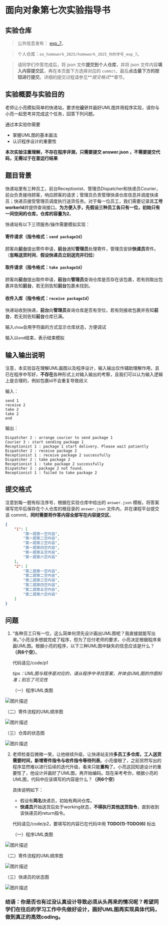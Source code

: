# 面向对象第七次实验指导书

## 实验仓库

> 公共信息发布： [exp_7](http://gitlab.oo.buaa.edu.cn/2025_oo_public/practice/practice_7)。

> 个人仓库：`oo_homework_2025/homework_2025_你的学号_exp_7`。

> 请同学们作答完成后，将 json 文件**提交到个人仓库**，并将 json 文件内容**填入内容提交区**，再在本页面下方选择对应的 `commit`，最后**点击最下方的按钮进行提交**。详细的提交过程请参见**_提交格式_**章节。

## 实验概要与实验目的

老师让小亮模拟简单的快递站，要求他**设计**并画好UML图并用程序实现，请你与小亮一起思考并完成这个任务，回答下列问题。

通过本实验你需要

- 掌握UML图的基本画法
- 认识程序设计的重要性

**本次实验注重理解，不存在程序评测，只需要提交 answer.json ，不需要提交代码，无需过于在意运行结果**

## 题目背景

快递站里有三种员工，前台Receptionist、管理员Dispatcher和快递员Courier，前台负责接待顾客，响应顾客的请求；管理员负责管理快递仓库信息并调度快递员；快递员接受管理员调度执行送货任务。对于每一位员工，我们需要记录其**工号workerId**并提供查询接口。**为方便入手，先假设三种员工各只有一位，初始只有一间空闲的仓库，仓库的容量为2**。

快递站有以下三项服务/操作需要模拟实现：

#### 寄件请求（指令格式：`send packageId`）

顾客向**前台**提出寄件申请，**前台**通知**管理员**处理寄件，管理员安排**快递员**寄件。（**忽略送货时间**，**假设快递员立刻送完并归位**）

#### 取件请求（指令格式：`take packageId`）

顾客向**前台**提出取件申请，**前台**向**管理员**查询仓库是否存在该包裹，若有则取出包裹并告知**前台**，若无则告知**前台**包裹未找到。

#### 收件入库（指令格式：`receive packageId`）

快递站收到快递，**前台**向**管理员**查询仓库是否有空位，若有则接收包裹并告知**前台**，若无则告知**前台**仓库已满。

输入`show`会用字符画的方式显示仓库状态，方便调试

输入以`end`结束，表示结束模拟

## 输入输出说明

注意，本实验旨在理解UML画图以及程序设计，输入输出仅作辅助理解作用，且已在程序中写好，**不存在**各种形式上对输入输出的考察，且我们可以认为输入逻辑上是合理的，例如包裹id不会重复导致歧义

输入：

```
send 1
receive 2
take 2
take 2
end
```

输出：

```
Dispatcher 2 : arrange courier to send package 1
Courier 3 : start sending package 1
Receptionist 1 : package 1 start delivery. Please wait patiently
Dispatcher 2 : receive package 2
Receptionist 1 : receive package 2 successfully
Dispatcher 2 : take package 2
Receptionist 1 : take package 2 successfully
Dispatcher 2 : package 2 not found.
Receptionist 1 : failed to take package 2
```

## 提交格式

注意到每一题有标注序号，根据在实验仓库中给出的 `answer.json` 模板，将答案填写完毕后保存在个人仓库的根目录的 `answer.json` 文件内，并在课程平台提交该 commit，**同时需要将作答内容全部写在内容提交区**。

```json
{
    "1": [
        "第一题第一空内容",
        "第一题第二空内容",
        "第一题第三空内容",
        "第一题第四空内容",
        "第一题第五空内容",
        "第一题第六空内容"
    ],
    "2": [
        "第二题第一空内容",
        "第二题第二空内容",
        "第二题第三空内容",
        "第二题第四空内容",
        "第二题第五空内容",
        "第二题第六空内容"
    ]
}
```

## 问题

1. “各种员工只有一位，这么简单何须先设计画出UML图呢？我直接就能写出来。”小亮没多想就完成了程序，但为了应付老师的要求，小亮决定根据程序来画UML图。根据小亮的程序，以下三种UML图中缺失的信息应该是什么？**（共6个空）**。

   代码请见/code/p1

   *tips：UML图与程序是对应的，请从程序中寻找答案，并体会UML图的作图标准；别忘了可见性*

   （一）程序UML类图

![图片描述](https://s21.ax1x.com/2025/05/15/pEjb8kq.png)

   （二）寄件流程的UML顺序图

![图片描述](https://s21.ax1x.com/2025/05/15/pEjbJhV.png)

   （三）仓库的状态图

![图片描述](http://api.oo.buaa.edu.cn/image/2025_05_20_18_14_26_01e0c5507d145de7b6ec641418ebc71184bcbe37)

2. 老师检查后微微一笑，让他继续升级，让快递站支持**多员工多仓库，工人送货需要时间，新增寄件指令与收件指令等待列表**。小亮傻眼了，之前贸然写出的程序显然难以进行后续的迭代升级，看来只能**重构**了。小亮这回知道设计的重要性了，他设计并画好了UML图，再开始编码。现在来考考你，根据小亮的UML图，代码中应该填写的内容是什么？**（共6个空）**

   具体说明如下：

   - 假设有**两名**快递员，初始有两间仓库。
   - **快递员**开始送货后处于working状态，**不得执行其他送货指令**，直到收到该快递员的return指令。

   代码请见/code/p2，要填写的内容已在代码中用 **TODO(1)-TODO(6)** 标出

   （一）程序UML类图

![图片描述](http://api.oo.buaa.edu.cn/image/2025_05_20_18_06_57_f42d7650aa0c30c072c43bd2ef25c61c5bc1bba8)

（二）寄件流程的UML顺序图

![图片描述](https://s21.ax1x.com/2025/05/15/pEjbUcF.png)

（三）快递员的状态图

![图片描述](http://api.oo.buaa.edu.cn/image/2025_05_20_22_01_21_0ffe75a28fadd933f63a2a32bc920bdff9b4508e)

### 结语：你是否也有过没认真设计导致必须从头再来的情况呢？希望同学们在往后的学习工作中**先做好设计，画好UML图再实现具体代码**，做到真正的高效coding。